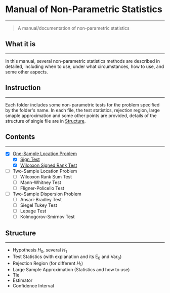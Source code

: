 # Manual of Non-Parametric Statistics
-----
> A manual/documentation of non-parametric statistics

## What it is
-----
In this manual, several non-parametric statistics methods are described in detailed, including when to use, under what circumstances, how to use, and some other aspects.

## Instruction
-----
Each folder includes some non-parametric tests for the problem specified by the folder's name. In each file, the test statistics, rejection region, large smaple approximation and some other points are provided, details of the structure of single file are in [Structure](#struc).

## Contents
-----
- [x] [One-Sample Location Problem][1]
  - [x] [Sign Test][2]
  - [x] [Wilcoxon Signed Rank Test][3]
- [ ] Two-Sample Location Problem
  - [ ] Wilcoxon Rank Sum Test
  - [ ] Mann-Whitney Test
  - [ ] Fligner-Policello Test
- [ ] Two-Sample Dispersion Problem
  - [ ] Ansari-Bradley Test
  - [ ] Siegel Tukey Test
  - [ ] Lepage Test
  - [ ] Kolmogorov-Smirnov Test

## <span id="struc">Structure</span>
-----
- Hypothesis $H_0$, several $H_1$
- Test Statistics (with explanation and its $\text{E}_0$ and $\text{Var}_0$)
- Rejection Region (for different $H_1$)
- Large Sample Approximation (Statistics and how to use)
- Tie
- Estimator
- Confidence Interval

[1]: .\OneSampleLocation\Readme.md "One Sample Location Problem"
[2]: .\OneSampleLocation\Sign_Test.md
[3]: .\OneSampleLocation\Wilcoxon_Signed_Rank_Test.md
[^1]: https://en.wikipedia.org/wiki/Nonparametric_statistics "Coppied from Wiki"
